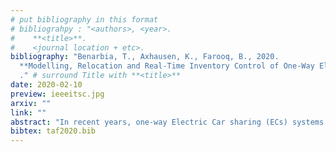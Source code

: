 ```yaml
---
# put bibliography in this format
# bibliograhpy : "<authors>, <year>.
#    **<title>**.
#    <journal location + etc>.
bibliography: "Benarbia, T., Axhausen, K., Farooq, B., 2020.
  **Modelling, Relocation and Real-Time Inventory Control of One-Way Electric Cars Sharing Systems in a Stochastic Petri nets framework**.
  ." # surround Title with **<title>**
date: 2020-02-10
preview: ieeeitsc.jpg
arxiv: ""
link: ""
abstract: "In recent years, one-way Electric Car sharing (ECs) systems have been introduced in many cities. One-way trips, as well as battery range issues directly influence the quality and dynamic of such systems. Due to the demand and supply imbalance at stations, the ECs operators are faced with crucial operational challenges to reduce the relocation costs and increase the number of users. An agent-based relocation strategy based on real-time inventory control within the framework of generalized stochastic Petri Nets (PN) and a discrete event simulation has been proposed in this paper. Furthermore, an associated system performance evaluation was also developed. This model further assesses the effects of system characteristics such as the battery charging level availability threshold on the behavior and dynamics of the system. Moreover, the developed model and simulation show the potential of using PN models to predict critical situations, analyze relocation strategy efficiency, and improve system performance. Results from simulation indicate that the overall relocation agent trip has been reduced by estimating the moment to launch the recollection process, as well as resolves the conflict between agents (controlling the assignment of agents among stations) during the balancing process. The proposed model and simulation algorithm have been applied to the BlueSG network in downtown Singapore."
bibtex: taf2020.bib
---
```


